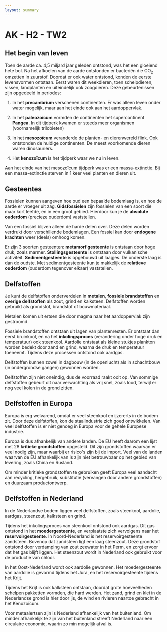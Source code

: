 ```yaml
---
layout: summary
---
```


# AK - H2 - TW2

## Het begin van leven

Toen de aarde ca. 4,5 miljard jaar geleden ontstond, was het een gloeiend hete bol. Na het afkoelen van de aarde ontstonden er bacteriën die CO<sub>2</sub> omzetten in zuurstof. Doordat er ook water ontstond, konden de eerste levensvormen ontstaan. Eerst waren dit weekdieren, toen schelpdieren, vissen, landplanten en uiteindelijk ook zoogdieren. Deze gebeurtenissen zijn opgedeeld in periodes:

1. In het **precambrium** verschenen continenten. Er was alleen leven onder water mogelijk, maar aan het einde ook aan het aardoppervlak.

2. In het **paleozoïcum** vormden de continenten het supercontinent **Pangea**. In dit tijdperk kwamen er steeds meer organismen (voornamelijk trilobieten)

3. In het **mesozoïcum** veranderde de planten- en dierenwereld flink. Ook ontstonden de huidige continenten. De meest voorkomende dieren waren dinosauriërs.

4. Het **kenozoïcum** is het tijdperk waar we nu in leven.

Aan het einde van het mesozoïcum tijdperk was er een massa-extinctie. Bij een massa-extinctie sterven in 1 keer veel planten en dieren uit.

## Gesteentes

Fossielen kunnen aangeven hoe oud een bepaalde bodemlaag is, en hoe de aarde er vroeger uit zag. **Gidsfossielen** zijn fossielen van een soort die maar kort leefde, en in een groot gebied. Hierdoor kun je de **absolute ouderdom** (precieze ouderdom) vaststellen.

Van een fossiel blijven alleen de harde delen over. Deze delen worden verdrukt door verschillende bodemlagen. Een fossiel kan door **endogene krachten** weer (deels) omhoog komen.

Er zijn 3 soorten gesteenten: **metamorf gesteente** is ontstaan door hoge druk, zoals marmer. **Stollingsgesteente** is ontstaan door vulkanische activiteit. **Sedimentgesteente** is opgebouwd uit laagjes. De onderste laag is dan de oudste. Met sedimentgesteente kun je makkelijk de **relatieve ouderdom** (ouderdom tegenover elkaar) vaststellen.

## Delfstoffen

Je kunt de delfstoffen onderverdelen in **metalen**, **fossiele brandstoffen** en **overige delfstoffen** als zout, grind en kalksteen. Delfstoffen worden gebruikt als grondstof, brandstof of bouwmateriaal.

Metalen komen uit ertsen die door magma naar het aardoppervlak zijn gestroomd.

Fossiele brandstoffen ontstaan uit lagen van plantenresten. Er ontstaat dan eerst bruinkool, en na het **inkolingsproces** (verandering onder hoge druk en temperatuur) ook steenkool. Aardolie ontstaat als kleine stukjes plankton worden bedekt door zand en grind, waarna de druk en temperatuur toeneemt. Tijdens deze processen ontstond ook aardgas.

Delfstoffen kunnen zowel in dagbouw (in de openlucht) als in schachtbouw (in ondergrondse gangen) gewonnen worden.

Delfstoffen zijn niet oneindig, dus de voorraad raakt ooit op. Van sommige delfstoffen gebeurt dit naar verwachting als vrij snel, zoals lood, terwijl er nog veel kolen in de grond zitten.

## Delfstoffen in Europa

Europa is erg welvarend, omdat er veel steenkool en ijzererts in de bodem zit. Door deze delfstoffen, kon de staalindustrie zich goed ontwikkelen. Van veel delfstoffen is er niet genoeg in Europa voor de gehele Europese industrie.

Europa is dus afhankelijk van andere landen. De EU heeft daarom een lijst met 28 **kritieke grondstoffen** opgesteld. Dit zijn grondstoffen waarvan er veel nodig zijn, maar waarbij er risico's zijn bij de import. Veel van de landen waarvan de EU afhankelijk van is zijn niet betrouwbaar op het gebied van levering, zoals China en Rusland.

Om minder kritieke grondstoffen te gebruiken geeft Europa veel aandacht aan recycling, hergebruik, substitutie (vervangen door andere grondstoffen) en duurzaam productontwerp.

## Delfstoffen in Nederland

In de Nederlandse bodem liggen veel delfstoffen, zoals steenkool, aardolie, aardgas, steenzout, kalksteen en grind.

Tijdens het inkolingsproces van steenkool ontstond ook aardgas. Dit gas ontstond in het **moedergesteente**, en verplaatste zich vervolgens naar het **reservoirgesteente**. In Noord-Nederland is het reservoirgesteente zandsteen. Bovenop dat zandsteen ligt een laag steenzout. Deze grondstof ontstond door verdamping van zout zeewater in het Perm, en zorgt ervoor dat het gas blijft liggen. Het steenzout wordt in Nederland ook gebruikt voor de productie van chloor.

In het Oost-Nederland wordt ook aardolie gewonnen. Het moedergesteente van aardolie is gevormd tijdens het Jura, en het reservoirgesteente tijdens het Krijt.

Tijdens het Krijt is ook kalksteen ontstaan, doordat grote hoeveelheden schelpen pakketten vormden, die hard werden. Het zand, grind en klei in de Nederlandse grond is hier door ijs, de wind en rivieren naartoe gebracht in het Kenozoïcum.

Voor metaalertsen zijn is Nederland afhankelijk van het buitenland. Om minder afhankelijk te zijn van het buitenland streeft Nederland naar een circulaire economie, waarin zo min mogelijk afval is.
